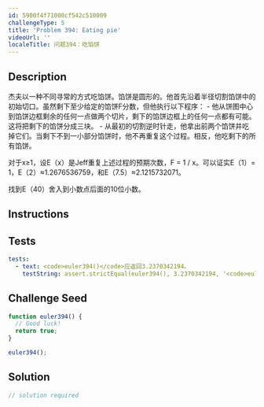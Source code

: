 ```yaml
---
id: 5900f4f71000cf542c510009
challengeType: 5
title: 'Problem 394: Eating pie'
videoUrl: ''
localeTitle: 问题394：吃馅饼
---
```


## Description
<section id="description">杰夫以一种不同寻常的方式吃馅饼。馅饼是圆形的。他首先沿着半径切割馅饼中的初始切口。虽然剩下至少给定的馅饼F分数，但他执行以下程序： - 他从饼图中心到馅饼边框剩余的任何一点做两个切片，剩下的馅饼边框上的任何一点都有可能。这将把剩下的馅饼分成三块。 - 从最初的切割逆时针走，他拿出前两个馅饼并吃掉它们。当剩下不到一小部分馅饼时，他不再重复这个过程。相反，他吃剩下的所有馅饼。 <p>对于x≥1，设E（x）是Jeff重复上述过程的预期次数，F = 1 / x。可以证实E（1）= 1，E（2）≈1.2676536759，和E（7.5）≈2.1215732071。 </p><p>找到E（40）舍入到小数点后面的10位小数。 </p></section>

## Instructions
<section id="instructions">
</section>

## Tests
<section id='tests'>

```yml
tests:
  - text: <code>euler394()</code>应返回3.2370342194。
    testString: assert.strictEqual(euler394(), 3.2370342194, '<code>euler394()</code> should return 3.2370342194.');

```

</section>

## Challenge Seed
<section id='challengeSeed'>

<div id='js-seed'>

```js
function euler394() {
  // Good luck!
  return true;
}

euler394();

```

</div>



</section>

## Solution
<section id='solution'>

```js
// solution required
```
</section>
